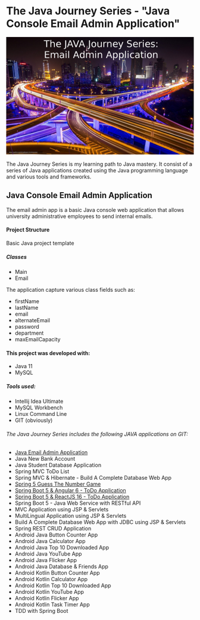 # The Java Journey Series - "Java Console Email Admin Application"

![](src/resources/jjs_email_admin_application.jpg)

The Java Journey Series is my learning path to Java mastery.  It consist of a series of Java applications
created using the Java programming language and various tools and frameworks.

## Java Console Email Admin Application

The email admin app is a basic Java console web application that allows university administrative employees to send internal emails.  

#### Project Structure
Basic Java project template

##### Classes
* Main
* Email

The application capture various class fields such as:

* firstName
* lastName
* email
* alternateEmail
* password
* department
* maxEmailCapacity

#### This project was developed with: 

* Java 11
* MySQL 

##### Tools used:

* Intellij Idea Ultimate 
* MySQL Workbench
* Linux Command Line
* GIT (obviously)

######  The Java Journey Series includes the following JAVA applications on GIT:
* <a href="https://github.com/marvtdawson/java-emailAdminApp">Java Email Admin Application</a>
* Java New Bank Account
* Java Student Database Application
* Spring MVC ToDo List
* Spring MVC & Hibernate - Build A Complete Database Web App
* <a href="https://github.com/marvtdawson/timbu-java-springboot-GuessTheNumberGame">Spring 5 Guess The Number Game </a>
* <a href="https://github.com/marvtdawson/angular-springboot-todo">Spring Boot 5 & Angular 6 - ToDo Application</a> 
* <a href="https://github.com/marvtdawson/react-springboot-todo">Spring Boot 5 & ReactJS 16 - ToDo Application</a>
* Spring Boot 5 - Java Web Service with RESTful API
* MVC Application using JSP & Servlets
* MultiLingual Application using JSP & Servlets
* Build A Complete Database Web App with JDBC using JSP & Servlets
* Spring REST CRUD Application
* Android Java Button Counter App
* Android Java Calculator App
* Android Java Top 10 Downloaded App
* Android Java YouTube App
* Android Java Flicker App
* Android Java Database & Friends App
* Android Kotlin Button Counter App
* Android Kotlin Calculator App
* Android Kotlin Top 10 Downloaded App
* Android Kotlin YouTube App
* Android Kotlin Flicker App
* Android Kotlin Task Timer App
* TDD with Spring Boot 



